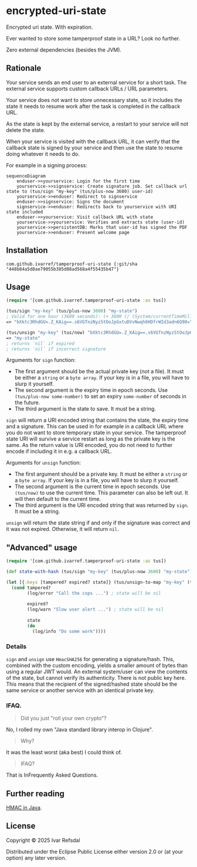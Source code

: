 # encrypted-uri-state

Encrypted uri state. With expiration.

Ever wanted to store some tamperproof state in a URL? Look no further.

Zero external dependencies (besides the JVM).

## Rationale

Your service sends an end user to an external service for a short task.
The external service supports custom callback URLs / URL parameters.

Your service does not want to
store unnecessary state, so it includes the state it needs to resume
work after the task is completed in the callback URL.

As the state is kept by the external service, a restart to your service will
not delete the state.

When your service is visited with the callback URL, it can verify that the callback
state is signed by your service and then use the state to resume doing whatever it
needs to do.

For example in a signing process:

```mermaid
sequenceDiagram
    enduser->>yourservice: Login for the first time
    yourservice->>signservice: Create signature job. Set callback url state to (tus/sign "my-key" (tus/plus-now 3600) user-id)
    yourservice->>enduser: Redirect to signservice 
    enduser->>signservice: Signs the document
    signservice->>enduser: Redirects back to yourservice with URI state included
    enduser->>yourservice: Visit callback URL with state
    yourservice->>yourservice: Verifies and extracts state (user-id) 
    yourservice->>persistentDB: Marks that user-id has signed the PDF
    yourservice->>enduser: Present welcome page
```

## Installation

```
com.github.ivarref/tamperproof-uri-state {:git/sha "448b84a5d8ae79055b385d08ad568a4f55435b47"}
```

## Usage

```clojure
(require '[com.github.ivarref.tamperproof-uri-state :as tus])

(tus/sign "my-key" (tus/plus-now 3600) "my-state")
; Valid for one hour (3600 seconds): (+ 3600 (/ (System/currentTimeMillis) 1000))
=> "bXktc3RhdGU=.Z_KAig==.s6VGTnzNyzStOoJpGxtuDVvNwqh6HDfrWId3adn6Q98="

(tus/unsign "my-key" (tus/now) "bXktc3RhdGU=.Z_KAig==.s6VGTnzNyzStOoJpGxtuDVvNwqh6HDfrWId3adn6Q98=")
=> "my-state"
; returns `nil` if expired
; returns `nil` if incorrect signature
```

Arguments for `sign` function:

* The first argument should be the actual private key (_not_ a file). It must be either a `string` or a `byte array`. If your key is in a file, you will have to slurp it yourself.
* The second argument is the expiry time in epoch seconds. Use `(tus/plus-now some-number)` to set an expiry `some-number` of seconds in the future.
* The third argument is the state to save. It must be a string.

`sign` will return a URI encoded string that contains the state, the expiry time and a signature.
This can be used in for example in a callback URL where you do not want to store temporary state in your service.
The tamperproof state URI will survive a service restart as long as the private key is the same.
As the return value is URI encoded, you do not need to further encode if including it in e.g. a callback URL.

Arguments for `unsign` function:

* The first argument should be a private key. It must be either a `string` or a `byte array`. If your key is in a file, you will have to slurp it yourself.
* The second argument is the current time in epoch seconds. Use `(tus/now)` to use the current time. This parameter can also be left out. It will then default to the current time. 
* The third argument is the URI encoded string that was returned by `sign`. It must be a string.

`unsign` will return the state string if and only if the signature was correct and it was not expired. Otherwise, it will return `nil`.

## "Advanced" usage

```clojure
(require '[com.github.ivarref.tamperproof-uri-state :as tus])

(def state-with-hash (tus/sign "my-key" (tus/plus-now 3600) "my-state"))

(let [{:keys [tampered? expired? state]} (tus/unsign-to-map "my-key" (tus/now) state-with-hash)]
  (cond tampered?
        (log/error "Call the cops ...") ; state will be nil
        
        expired?
        (log/warn "Slow user alert ...") ; state will be nil
        
        state
        (do
          (log/info "Do some work"))))
```

### Details

`sign` and `unsign` use `HmacSHA256` for generating a signature/hash.
This, combined with the custom encoding, yields a smaller amount of bytes than using a regular JWT would.
An external system/user can view the contents of the state, but cannot verify its authenticity.
There is not public key here. This means that the recipient of the signed/hashed state should be the same service
or another service with an identical private key.


### IFAQ.

> Did you just "roll your own crypto"?

No, I rolled my own "Java standard library interop in Clojure".

> Why?

It was the least worst (aka best) I could think of.

> IFAQ?

That is InFrequently Asked Questions.

## Further reading

[HMAC in Java](https://www.baeldung.com/java-hmac).

## License

Copyright © 2025 Ivar Refsdal

Distributed under the Eclipse Public License either version 2.0 or (at
your option) any later version.